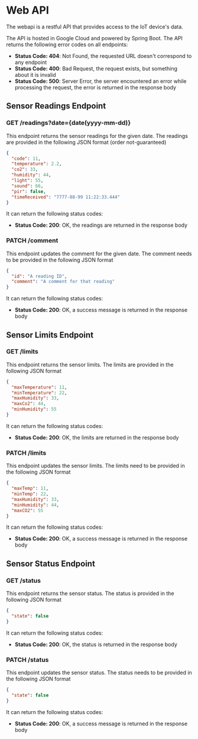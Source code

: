 # Web API
The webapi is a restful API that provides access to the IoT device's data. 

The API is hosted in Google Cloud and powered by Spring Boot. The API returns the following error codes on all endpoints:
- **Status Code: 404**: Not Found, the requested URL doesn't correspond to any endpoint
- **Status Code: 400**: Bad Request, the request exists, but something about it is invalid
- **Status Code: 500**: Server Error, the server encountered an error while processing the request, the error is
  returned in the response body

## Sensor Readings Endpoint
### **GET** /readings?date={date(yyyy-mm-dd)}
This endpoint returns the sensor readings for the given date.
The readings are provided in the following JSON format (order not-guaranteed)
```json
{
  "code": 11,
  "temperature": 2.2,
  "co2": 33,
  "humidity": 44,
  "light": 55,
  "sound": 66,
  "pir": false,
  "timeReceived": "7777-88-99 11:22:33.444"
}
```
It can return the following status codes:
- **Status Code: 200**: OK, the readings are returned in the response body

### **PATCH** /comment
This endpoint updates the comment for the given date. The comment needs to be provided in the following JSON format
```json
{
  "id": "A reading ID",
  "comment": "A comment for that reading"
}
```
It can return the following status codes:
- **Status Code: 200**: OK, a success message is returned in the response body

## Sensor Limits Endpoint

### **GET** /limits
This endpoint returns the sensor limits. The limits are provided in the following JSON format
```json
{
  "maxTemperature": 11,
  "minTemperature": 22,
  "maxHumidity": 33,
  "maxCo2": 44,
  "minHumidity": 55
}
```
It can return the following status codes:
- **Status Code: 200**: OK, the limits are returned in the response body

### **PATCH** /limits
This endpoint updates the sensor limits. The limits need to be provided in the following JSON format
```json
{
  "maxTemp": 11,
  "minTemp": 22,
  "maxHumidity": 33,
  "minHumidity": 44,
  "maxCO2": 55
}
```
It can return the following status codes:
- **Status Code: 200**: OK, a success message is returned in the response body

## Sensor Status Endpoint
### **GET** /status
This endpoint returns the sensor status. The status is provided in the following JSON format
```json
{
  "state": false
}
```
It can return the following status codes:
- **Status Code: 200**: OK, the status is returned in the response body

### **PATCH** /status
This endpoint updates the sensor status. The status needs to be provided in the following JSON format
```json
{
  "state": false
}
```
It can return the following status codes:
- **Status Code: 200**: OK, a success message is returned in the response body